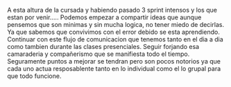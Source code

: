 A esta altura de la cursada y habiendo pasado 3 sprint intensos y los que estan por venir.....
Podemos empezar a compartir ideas que aunque pensemos que son minimas y sin mucha logica, no tener miedo de decirlas. Ya que sabemos que convivimos con el error debido se esta aprendiendo. Continuar con este flujo de comunicacion que tenemos tanto en el dia a dia como tambien durante las clases presenciales. Seguir forjando esa camaraderia y compañerismo que se manifiesta todo el tiempo.
Seguramente puntos a mejorar se tendran pero son pocos notorios ya que cada uno actua resposablente tanto en lo individual como el lo grupal para que todo funcione.   
